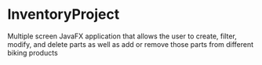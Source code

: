 # InventoryProject

Multiple screen JavaFX application that allows the user to create, filter, modify, and delete parts as well as add or remove those parts from different biking products 

